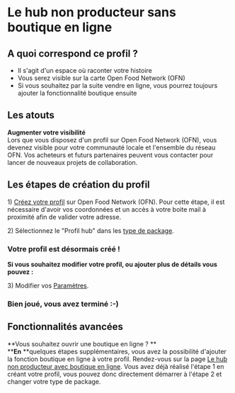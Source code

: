 # Le hub non producteur sans boutique en ligne

## A quoi correspond ce profil ?

* Il s'agit d'un espace où raconter votre histoire
* Vous serez visible sur la carte Open Food Network (OFN)
* Si vous souhaitez par la suite vendre en ligne, vous pourrez toujours ajouter la fonctionnalité boutique ensuite

## Les atouts

**Augmenter votre visibilité**\
Lors que vous disposez d'un profil sur Open Food Network (OFN), vous devenez visible pour votre communauté locale et l'ensemble du réseau OFN. Vos acheteurs et futurs partenaires peuvent vous contacter pour lancer de nouveaux projets de collaboration.

## Les étapes de création du profil

1\) [Créez votre profil](../fonctionnalites-standards/inscription-et-creation-de-profil.md) sur Open Food Network (OFN). Pour cette étape, il est nécessaire d'avoir vos coordonnées et un accès à votre boite mail à proximité afin de valider votre adresse.

2\) Sélectionnez le "Profil hub" dans les [type de package](../fonctionnalites-standards/votre-profil/types-de-package.md).

### Votr**e profil est désormais créé !**

**Si vous souhaitez modifier votre profil, ou ajouter plus de détails vous pouvez :**

3\) Modifier vos [Paramètres](../fonctionnalites-standards/votre-profil/parametres.md).

### Bien joué, vous avez terminé :-)

## Fonctionnalités avancées

**Vous souhaitez ouvrir une boutique en ligne ?  **\
****En** **quelques étapes supplémentaires, vous avez la possibilité d'ajouter la fonction boutique en ligne à votre profil. Rendez-vous sur la page [Le hub non producteur avec boutique en ligne](le-hub-non-producteur-avec-boutique-en-ligne.md). Vous avez déjà réalisé l'étape 1 en créant votre profil, vous pouvez donc directement démarrer à l'étape 2 et changer votre type de package.
